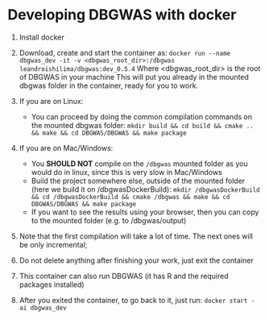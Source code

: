 # Developing DBGWAS with docker

1. Install docker
2. Download, create and start the container as:
	`docker run --name dbgwas_dev -it -v <dbgwas_root_dir>:/dbgwas leandroishilima/dbgwas:dev_0.5.4`
	Where <dbgwas_root_dir> is the root of DBGWAS in your machine
	This will put you already in the mounted dbgwas folder in the container, ready for you to work.

3. If you are on Linux:
	* You can proceed by doing the common compilation commands on the mounted dbgwas folder:
	`mkdir build && cd build && cmake .. && make && cd DBGWAS/DBGWAS && make package`

3. If you are on Mac/Windows:
	* You **SHOULD NOT** compile on the `/dbgwas` mounted folder as you would do in linux, since this is very slow in Mac/Windows
	* Build the project somewhere else, outside of the mounted folder (here we build it on /dbgwasDockerBuild):
	`mkdir /dbgwasDockerBuild && cd /dbgwasDockerBuild && cmake /dbgwas && make && cd DBGWAS/DBGWAS && make package`
	* If you want to see the results using your browser, then you can copy to the mounted folder (e.g. to /dbgwas/output)

4. Note that the first compilation will take a lot of time. The next ones will be only incremental;
5. Do not delete anything after finishing your work, just exit the container
6. This container can also run DBGWAS (it has R and the required packages installed)
7. After you exited the container, to go back to it, just run:
	`docker start -ai dbgwas_dev`